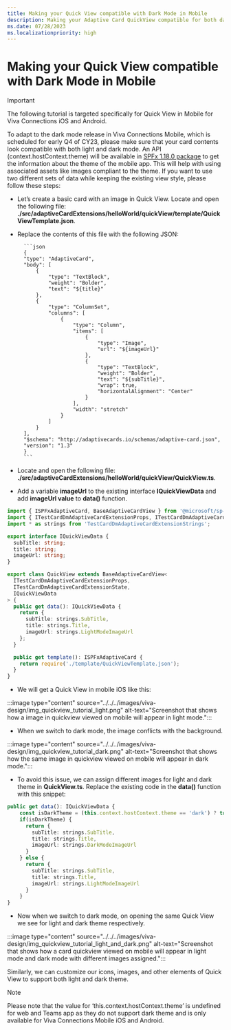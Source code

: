 ```yaml
---
title: Making your Quick View compatible with Dark Mode in Mobile
description: Making your Adaptive Card QuickView compatible for both dark and light mode by using different resources for both scenarios.
ms.date: 07/28/2023
ms.localizationpriority: high
---
```

# Making your Quick View compatible with Dark Mode in Mobile

> [!IMPORTANT]
> The following tutorial is targeted specifically for Quick View in Mobile for Viva Connections iOS and Android.

To adapt to the dark mode release in Viva Connections Mobile, which is scheduled for early Q4 of CY23, please make sure that your card contents look compatible with both light and dark mode. An API (context.hostContext.theme) will be available in [SPFx 1.18.0 package](https://learn.microsoft.com/en-us/javascript/api/sp-adaptive-card-extension-base?view=sp-typescript-latest) to get the information about the theme of the mobile app. This will help with using associated assets like images compliant to the theme. If you want to use two different sets of data while keeping the existing view style, please follow these steps: 

- Let’s create a basic card with an image in Quick View. Locate and open the following file: **./src/adaptiveCardExtensions/helloWorld/quickView/template/QuickViewTemplate.json**. 
- Replace the contents of this file with the following JSON: 

        ```json
        {
        "type": "AdaptiveCard",
        "body": [
            {
                "type": "TextBlock",
                "weight": "Bolder",
                "text": "${title}"	
            },
            {
                "type": "ColumnSet",
                "columns": [
                    {
                        "type": "Column",
                        "items": [
                            {
                                "type": "Image",
                                "url": "${imageUrl}"
                            },
                            {
                                "type": "TextBlock",
                                "weight": "Bolder",
                                "text": "${subTitle}",
                                "wrap": true,
                                "horizontalAlignment": "Center"
                            }
                        ],
                        "width": "stretch"
                    }
                ]
            }
        ],
        "$schema": "http://adaptivecards.io/schemas/adaptive-card.json",
        "version": "1.3"
        }
        ```

- Locate and open the following file: **./src/adaptiveCardExtensions/helloWorld/quickView/QuickView.ts**. 
- Add a variable **imageUrl** to the existing interface **IQuickViewData** and add **imageUrl value** to **data()** function.

```typescript
import { ISPFxAdaptiveCard, BaseAdaptiveCardView } from '@microsoft/sp-adaptive-card-extension-base';
import { ITestCardDmAdaptiveCardExtensionProps, ITestCardDmAdaptiveCardExtensionState } from '../TestCardDmAdaptiveCardExtension';
import * as strings from 'TestCardDmAdaptiveCardExtensionStrings';

export interface IQuickViewData {
  subTitle: string;
  title: string;
  imageUrl: string;
}

export class QuickView extends BaseAdaptiveCardView<
  ITestCardDmAdaptiveCardExtensionProps,
  ITestCardDmAdaptiveCardExtensionState,
  IQuickViewData
> {
  public get data(): IQuickViewData {
    return {
      subTitle: strings.SubTitle,
      title: strings.Title,
      imageUrl: strings.LightModeImageUrl
    };
  }

  public get template(): ISPFxAdaptiveCard {
    return require('./template/QuickViewTemplate.json');
  }
}
```
- We will get a Quick View in mobile iOS like this:

:::image type="content" source="../../../images/viva-design/img_quickview_tutorial_light.png" alt-text="Screenshot that shows how a image in quickview viewed on mobile will appear in light mode.":::

- When we switch to dark mode, the image conflicts with the background.

:::image type="content" source="../../../images/viva-design/img_quickview_tutorial_dark.png" alt-text="Screenshot that shows how the same image in quickview viewed on mobile will appear in dark mode."::: 

- To avoid this issue, we can assign different images for light and dark theme in **QuickView.ts**. Replace the existing code in the **data()** function with this snippet:

```typescript
public get data(): IQuickViewData {
    const isDarkTheme = (this.context.hostContext.theme == 'dark') ? true : false;
    if(isDarkTheme) {
      return {
        subTitle: strings.SubTitle,
        title: strings.Title,
        imageUrl: strings.DarkModeImageUrl
      }
    } else {
      return {
        subTitle: strings.SubTitle,
        title: strings.Title,
        imageUrl: strings.LightModeImageUrl
      }
    }
}
```
- Now when we switch to dark mode, on opening the same Quick View we see for light and dark theme respectively.

:::image type="content" source="../../../images/viva-design/img_quickview_tutorial_light_and_dark.png" alt-text="Screenshot that shows how a card quickview viewed on mobile will appear in light mode and dark mode with different images assigned.":::

Similarly, we can customize our icons, images, and other elements of Quick View to support both light and dark theme.

> [!NOTE]
> Please note that the value for ‘this.context.hostContext.theme’ is undefined for web and Teams app as they do not support dark theme and is only available for Viva Connections Mobile iOS and Android.

